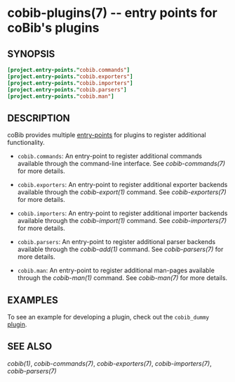cobib-plugins(7) -- entry points for coBib's plugins
====================================================

## SYNOPSIS

```toml
[project.entry-points."cobib.commands"]
[project.entry-points."cobib.exporters"]
[project.entry-points."cobib.importers"]
[project.entry-points."cobib.parsers"]
[project.entry-points."cobib.man"]
```

## DESCRIPTION

coBib provides multiple [entry-points](https://setuptools.pypa.io/en/latest/pkg_resources.html#entry-points) for plugins to register additional functionality.

  * `cobib.commands`:
    An entry-point to register additional commands available through the command-line interface.
    See *cobib-commands(7)* for more details.

  * `cobib.exporters`:
    An entry-point to register additional exporter backends available through the *cobib-export(1)* command.
    See *cobib-exporters(7)* for more details.

  * `cobib.importers`:
    An entry-point to register additional importer backends available through the *cobib-import(1)* command.
    See *cobib-importers(7)* for more details.

  * `cobib.parsers`:
    An entry-point to register additional parser backends available through the *cobib-add(1)* command.
    See *cobib-parsers(7)* for more details.

  * `cobib.man`:
    An entry-point to register additional man-pages available through the *cobib-man(1)* command.
    See *cobib-man(7)* for more details.

## EXAMPLES

To see an example for developing a plugin, check out the `cobib_dummy` [plugin](https://gitlab.com/cobib/cobib/-/tree/master/plugin?ref_type=heads).

## SEE ALSO

*cobib(1)*, *cobib-commands(7)*, *cobib-exporters(7)*, *cobib-importers(7)*, *cobib-parsers(7)*

[//]: # ( vim: set ft=markdown tw=0: )
